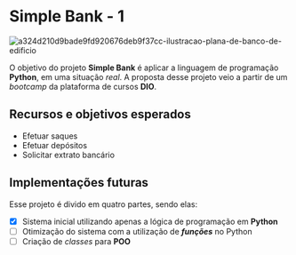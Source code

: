 # Simple Bank - 1
![a324d210d9bade9fd920676deb9f37cc-ilustracao-plana-de-banco-de-edificio](https://github.com/vitoriarntrindade/simple-bank-1/assets/139915844/a7d2fce1-0148-4508-84aa-6242610d18e9)

 O objetivo do projeto **Simple Bank** é aplicar a linguagem de programação **Python**,  em uma situação *real*.
 A proposta desse projeto veio a partir de um *bootcamp* da plataforma de cursos **DIO**. 

## Recursos e objetivos esperados
* Efetuar saques
* Efetuar depósitos
* Solicitar extrato bancário

##  Implementações futuras    
Esse projeto é divido em quatro partes, sendo elas:

- [x] Sistema inicial utilizando apenas a lógica de programação em **Python**
- [ ] Otimização do sistema com a utilização de **_funções_** no Python
- [ ] Criação de *classes* para **POO**  
